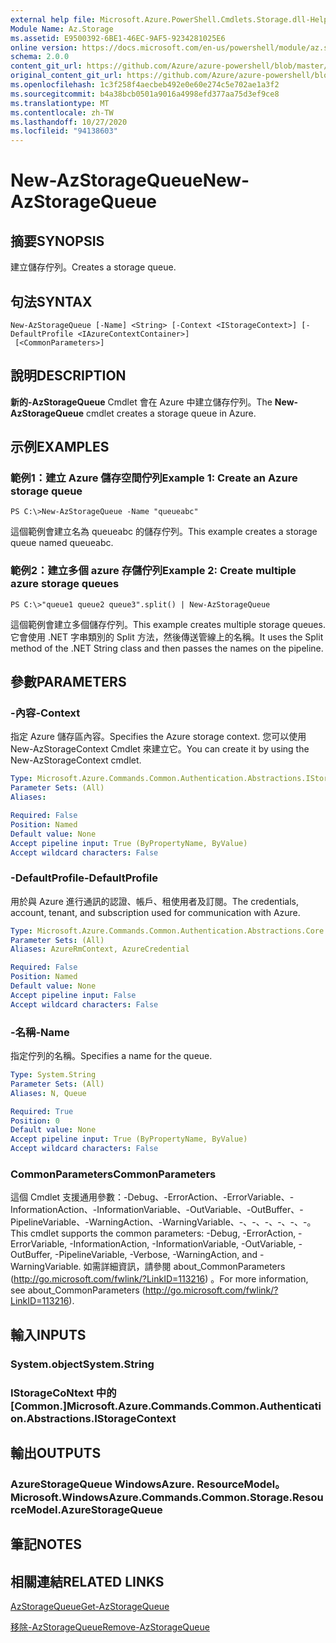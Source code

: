 ```yaml
---
external help file: Microsoft.Azure.PowerShell.Cmdlets.Storage.dll-Help.xml
Module Name: Az.Storage
ms.assetid: E9500392-6BE1-46EC-9AF5-9234281025E6
online version: https://docs.microsoft.com/en-us/powershell/module/az.storage/new-azstoragequeue
schema: 2.0.0
content_git_url: https://github.com/Azure/azure-powershell/blob/master/src/Storage/Storage.Management/help/New-AzStorageQueue.md
original_content_git_url: https://github.com/Azure/azure-powershell/blob/master/src/Storage/Storage.Management/help/New-AzStorageQueue.md
ms.openlocfilehash: 1c3f258f4aecbeb492e0e60e274c5e702ae1a3f2
ms.sourcegitcommit: b4a38bcb0501a9016a4998efd377aa75d3ef9ce8
ms.translationtype: MT
ms.contentlocale: zh-TW
ms.lasthandoff: 10/27/2020
ms.locfileid: "94138603"
---
```

# <span data-ttu-id="54407-101">New-AzStorageQueue</span><span class="sxs-lookup"><span data-stu-id="54407-101">New-AzStorageQueue</span></span>

## <span data-ttu-id="54407-102">摘要</span><span class="sxs-lookup"><span data-stu-id="54407-102">SYNOPSIS</span></span>
<span data-ttu-id="54407-103">建立儲存佇列。</span><span class="sxs-lookup"><span data-stu-id="54407-103">Creates a storage queue.</span></span>

## <span data-ttu-id="54407-104">句法</span><span class="sxs-lookup"><span data-stu-id="54407-104">SYNTAX</span></span>

```
New-AzStorageQueue [-Name] <String> [-Context <IStorageContext>] [-DefaultProfile <IAzureContextContainer>]
 [<CommonParameters>]
```

## <span data-ttu-id="54407-105">說明</span><span class="sxs-lookup"><span data-stu-id="54407-105">DESCRIPTION</span></span>
<span data-ttu-id="54407-106">**新的-AzStorageQueue** Cmdlet 會在 Azure 中建立儲存佇列。</span><span class="sxs-lookup"><span data-stu-id="54407-106">The **New-AzStorageQueue** cmdlet creates a storage queue in Azure.</span></span>

## <span data-ttu-id="54407-107">示例</span><span class="sxs-lookup"><span data-stu-id="54407-107">EXAMPLES</span></span>

### <span data-ttu-id="54407-108">範例1：建立 Azure 儲存空間佇列</span><span class="sxs-lookup"><span data-stu-id="54407-108">Example 1: Create an Azure storage queue</span></span>
```
PS C:\>New-AzStorageQueue -Name "queueabc"
```

<span data-ttu-id="54407-109">這個範例會建立名為 queueabc 的儲存佇列。</span><span class="sxs-lookup"><span data-stu-id="54407-109">This example creates a storage queue named queueabc.</span></span>

### <span data-ttu-id="54407-110">範例2：建立多個 azure 存儲佇列</span><span class="sxs-lookup"><span data-stu-id="54407-110">Example 2: Create multiple azure storage queues</span></span>
```
PS C:\>"queue1 queue2 queue3".split() | New-AzStorageQueue
```

<span data-ttu-id="54407-111">這個範例會建立多個儲存佇列。</span><span class="sxs-lookup"><span data-stu-id="54407-111">This example creates multiple storage queues.</span></span>
<span data-ttu-id="54407-112">它會使用 .NET 字串類別的 Split 方法，然後傳送管線上的名稱。</span><span class="sxs-lookup"><span data-stu-id="54407-112">It uses the Split method of the .NET String class and then passes the names on the pipeline.</span></span>

## <span data-ttu-id="54407-113">參數</span><span class="sxs-lookup"><span data-stu-id="54407-113">PARAMETERS</span></span>

### <span data-ttu-id="54407-114">-內容</span><span class="sxs-lookup"><span data-stu-id="54407-114">-Context</span></span>
<span data-ttu-id="54407-115">指定 Azure 儲存區內容。</span><span class="sxs-lookup"><span data-stu-id="54407-115">Specifies the Azure storage context.</span></span>
<span data-ttu-id="54407-116">您可以使用 New-AzStorageContext Cmdlet 來建立它。</span><span class="sxs-lookup"><span data-stu-id="54407-116">You can create it by using the New-AzStorageContext cmdlet.</span></span>

```yaml
Type: Microsoft.Azure.Commands.Common.Authentication.Abstractions.IStorageContext
Parameter Sets: (All)
Aliases:

Required: False
Position: Named
Default value: None
Accept pipeline input: True (ByPropertyName, ByValue)
Accept wildcard characters: False
```

### <span data-ttu-id="54407-117">-DefaultProfile</span><span class="sxs-lookup"><span data-stu-id="54407-117">-DefaultProfile</span></span>
<span data-ttu-id="54407-118">用於與 Azure 進行通訊的認證、帳戶、租使用者及訂閱。</span><span class="sxs-lookup"><span data-stu-id="54407-118">The credentials, account, tenant, and subscription used for communication with Azure.</span></span>

```yaml
Type: Microsoft.Azure.Commands.Common.Authentication.Abstractions.Core.IAzureContextContainer
Parameter Sets: (All)
Aliases: AzureRmContext, AzureCredential

Required: False
Position: Named
Default value: None
Accept pipeline input: False
Accept wildcard characters: False
```

### <span data-ttu-id="54407-119">-名稱</span><span class="sxs-lookup"><span data-stu-id="54407-119">-Name</span></span>
<span data-ttu-id="54407-120">指定佇列的名稱。</span><span class="sxs-lookup"><span data-stu-id="54407-120">Specifies a name for the queue.</span></span>

```yaml
Type: System.String
Parameter Sets: (All)
Aliases: N, Queue

Required: True
Position: 0
Default value: None
Accept pipeline input: True (ByPropertyName, ByValue)
Accept wildcard characters: False
```

### <span data-ttu-id="54407-121">CommonParameters</span><span class="sxs-lookup"><span data-stu-id="54407-121">CommonParameters</span></span>
<span data-ttu-id="54407-122">這個 Cmdlet 支援通用參數：-Debug、-ErrorAction、-ErrorVariable、-InformationAction、-InformationVariable、-OutVariable、-OutBuffer、-PipelineVariable、-WarningAction、-WarningVariable、-、-、-、-、-、-。</span><span class="sxs-lookup"><span data-stu-id="54407-122">This cmdlet supports the common parameters: -Debug, -ErrorAction, -ErrorVariable, -InformationAction, -InformationVariable, -OutVariable, -OutBuffer, -PipelineVariable, -Verbose, -WarningAction, and -WarningVariable.</span></span> <span data-ttu-id="54407-123">如需詳細資訊，請參閱 about_CommonParameters (http://go.microsoft.com/fwlink/?LinkID=113216) 。</span><span class="sxs-lookup"><span data-stu-id="54407-123">For more information, see about_CommonParameters (http://go.microsoft.com/fwlink/?LinkID=113216).</span></span>

## <span data-ttu-id="54407-124">輸入</span><span class="sxs-lookup"><span data-stu-id="54407-124">INPUTS</span></span>

### <span data-ttu-id="54407-125">System.object</span><span class="sxs-lookup"><span data-stu-id="54407-125">System.String</span></span>

### <span data-ttu-id="54407-126">IStorageCoNtext 中的 [Common.]</span><span class="sxs-lookup"><span data-stu-id="54407-126">Microsoft.Azure.Commands.Common.Authentication.Abstractions.IStorageContext</span></span>

## <span data-ttu-id="54407-127">輸出</span><span class="sxs-lookup"><span data-stu-id="54407-127">OUTPUTS</span></span>

### <span data-ttu-id="54407-128">AzureStorageQueue WindowsAzure. ResourceModel。</span><span class="sxs-lookup"><span data-stu-id="54407-128">Microsoft.WindowsAzure.Commands.Common.Storage.ResourceModel.AzureStorageQueue</span></span>

## <span data-ttu-id="54407-129">筆記</span><span class="sxs-lookup"><span data-stu-id="54407-129">NOTES</span></span>

## <span data-ttu-id="54407-130">相關連結</span><span class="sxs-lookup"><span data-stu-id="54407-130">RELATED LINKS</span></span>

[<span data-ttu-id="54407-131">AzStorageQueue</span><span class="sxs-lookup"><span data-stu-id="54407-131">Get-AzStorageQueue</span></span>](./Get-AzStorageQueue.md)

[<span data-ttu-id="54407-132">移除-AzStorageQueue</span><span class="sxs-lookup"><span data-stu-id="54407-132">Remove-AzStorageQueue</span></span>](./Remove-AzStorageQueue.md)


